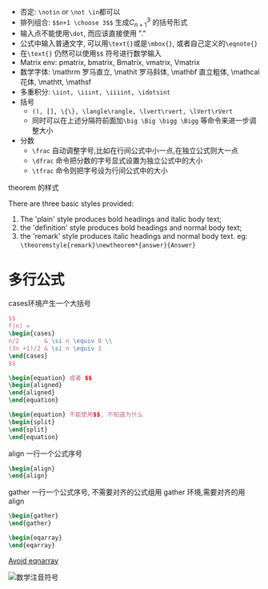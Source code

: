 - 否定: `\notin` or `\not \in`都可以
- 排列组合: `$$n+1 \choose 3$$` 生成$C_{n+1}^3$ 的括号形式
- 输入点不能使用`\dot`, 而应该直接使用 "."
- 公式中输入普通文字, 可以用`\text{}`或是`\mbox{}`, 或者自己定义的`\eqnote{}`
- 在`\text{}` 仍然可以使用`$$` 符号进行数学输入
- Matrix env: pmatrix, bmatrix, Bmatrix, vmatrix, Vmatrix
- 数学字体: \mathrm 罗马直立, \mathit 罗马斜体, \mathbf 直立粗体, \mathcal 花体, \mathtt, \mathsf
- 多重积分: `\iint, \iiint, \iiiint, \idotsint`
- 括号
	- `(), [], \{\}, \langle\rangle, \lvert\rvert, \lVert\rVert`
	- 同时可以在上述分隔符前面加`\big \Big \bigg \Bigg` 等命令来进一步调整大小
- 分数
	- `\frac` 自动调整字号,比如在行间公式中小一点,在独立公式则大一点
	- `\dfrac` 命令把分数的字号显式设置为独立公式中的大小
	- `\tfrac` 命令则把字号设为行间公式中的大小

theorem 的样式

There are three basic styles provided:

1. The 'plain' style produces bold headings and italic body text;
1. the 'definition' style produces bold headings and normal body text;
1. the 'remark' style produces italic headings and normal body text. eg: `\theoremstyle{remark}\newtheorem*{answer}{Answer}`

# 多行公式
cases环境产生一个大括号
```latex
$$
f(n) =
\begin{cases}
n/2       & \si n \equiv 0 \\
(3n +1)/2 & \si n \equiv 1
\end{cases}
$$
```

```latex
\begin{equation} 或者 $$
\begin{aligned}
\end{aligned}
\end{equation}
```

```latex
\begin{equation} 不能使用$$, 不知道为什么
\begin{split}
\end{split}
\end{equation}
```

align 一行一个公式序号
```latex
\begin{align}
\end{align}
```

gather 一行一个公式序号, 不需要对齐的公式组用 gather 环境,需要对齐的用align
```latex
\begin{gather}
\end{gather}
```

```latex
\begin{eqarray}
\end{eqarray}
```
[Avoid eqnarray](https://tug.org/pracjourn/2006-4/madsen/madsen.pdf)

![数学注音符号](http://i.imgbox.com/I7RSbdFC.jpg)
